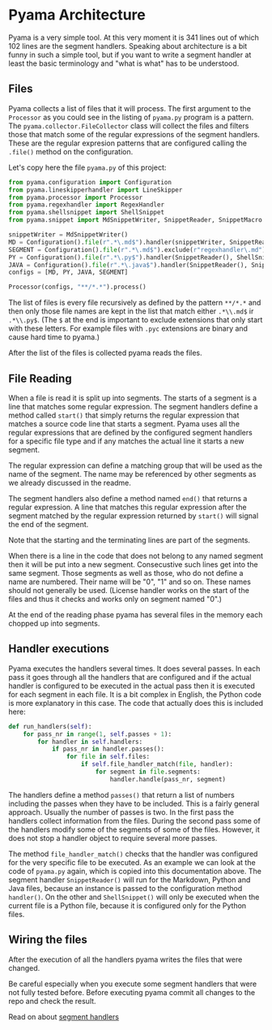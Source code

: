 # Pyama Architecture

Pyama is a very simple tool. At this very moment it is 341 lines out of which 102 lines are
the segment handlers. Speaking about architecture is a bit funny in such a simple tool, but
if you want to write a segment handler at least the basic terminology and "what is what" has
to be understood.

## Files

Pyama collects a list of files that it will process. The first argument to the `Processor`
as you could see in the listing of `pyama.py` program is a pattern. The 
`pyama.collector.FileCollector` class will collect the files and filters those that
match some of the regular expressions of the segment handlers. These are the regular
expresion patterns that are configured calling the `.file()` method on the configuration.

Let's copy here the file `pyama.py` of this project:

[//]: # (USE SNIPPET pyama.py/run_py SKIPPER)
```python
from pyama.configuration import Configuration
from pyama.lineskipperhandler import LineSkipper
from pyama.processor import Processor
from pyama.regexhandler import RegexHandler
from pyama.shellsnippet import ShellSnippet
from pyama.snippet import MdSnippetWriter, SnippetReader, SnippetMacro

snippetWriter = MdSnippetWriter()
MD = Configuration().file(r".*\.md$").handler(snippetWriter, SnippetReader(), LineSkipper())
SEGMENT = Configuration().file(r".*\.md$").exclude(r"regexhandler\.md").handler(RegexHandler())
PY = Configuration().file(r".*\.py$").handler(SnippetReader(), ShellSnippet())
JAVA = Configuration().file(r".*\.java$").handler(SnippetReader(), SnippetMacro())
configs = [MD, PY, JAVA, SEGMENT]

Processor(configs, "**/*.*").process()
``` 

The list of files is every file recursively as defined by the pattern `**/*.*` and then 
only those file names are kept in the list that match either `.*\\.md$` ir `.*\\.py$`.
(The `$` at the end is important to exclude extensions that only start with these letters.
For example files with `.pyc` extensions are binary and cause hard time to pyama.)

After the list of the files is collected pyama reads the files.

## File Reading

When a file is read it is split up into segments. The starts of a segment is a line that 
matches some regular expression. The segment handlers define a method called
`start()` that simply returns the regular expression that matches a source code line
that starts a segment. Pyama uses all the regular expressions that are defined by the
configured segment handlers for a specific file type
and if any matches the actual line it starts a new segment.

The regular expression can define a matching group that will be used as the name of the
segment. The name may be referenced by other segments as we already discussed in the
readme.

The segment handlers also define a method named `end()` that returns a regular expression.
A line that matches this regular expression after the segment matched by the regular
expression returned by `start()` will signal the end of the segment.

Note that the starting and the terminating lines are part of the segments.

When there is a line in the code that does not belong to any named segment then it will be
put into a new segment. Consecustive such lines get into the same segment. Those segments
as well as those, who do not define a name are numbered. Their name will be "0", "1" and
so on. These names should not generally be used. (License handler works on the start of the
files and thus it checks and works only on segment named "0".)

At the end of the reading phase pyama has several files in the memory each chopped up into
segments.

## Handler executions

Pyama executes the handlers several times. It does several passes. In each pass it
goes through all the handlers that are configured and if the actual handler is
configured to be executed in the actual pass then it is executed for each segment
in each file. It is a bit complex in English, the Python code is more explanatory in this case.
The code that actually does this is included here:
 
[//]: # (USE SNIPPET */runhandlers TRIM)
```python
def run_handlers(self):
    for pass_nr in range(1, self.passes + 1):
        for handler in self.handlers:
            if pass_nr in handler.passes():
                for file in self.files:
                    if self.file_handler_match(file, handler):
                        for segment in file.segments:
                            handler.handle(pass_nr, segment)
```

The handlers define a method `passes()` that return a list of numbers including the passes
when they have to be included. This is a fairly general approach. Usually the number of
passes is two. In the first pass the handlers collect information from the files. During
the second pass some of the handlers modify some of the segments of some of the files.
However, it does not stop a handler object to require several more passes.

The method `file_handler_match()` checks that the handler was configured for the
very specific file to be executed. As an example we can look at the code of `pyama.py`
again, which is copied into this documentation above. The segment handler `SnippetReader()`
will run for the Markdown, Python and Java files, because an instance is passed to the 
configuration method `handler()`. On the other and `ShellSnippet()` will only be executed
when the current file is a Python file, because it is configured only for the Python files.

## Wiring the files

After the execution of all the handlers pyama writes the files that were changed.

Be careful especially when you execute some segment handlers that were not fully tested
before. Before executing pyama commit all changes to the repo and check the result.

Read on about [segment handlers](segmenthandlers.md)